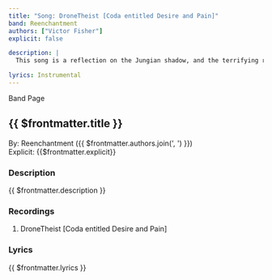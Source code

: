 ```yaml
---
title: "Song: DroneTheist [Coda entitled Desire and Pain]"
band: Reenchantment
authors: ["Victor Fisher"]
explicit: false

description: |
  This song is a reflection on the Jungian shadow, and the terrifying realms of nihilism.

lyrics: Instrumental
---
```


<g-link to="/band/reenchantment">Band Page</g-link>

## {{ $frontmatter.title }}

By: <g-link to="/band/reenchantment">Reenchantment</g-link> ({{ $frontmatter.authors.join(', ') }})  
Explicit: {{$frontmatter.explicit}}

### Description

<vue-markdown>{{ $frontmatter.description }}</vue-markdown>

### Recordings

1. <g-link to="/recording/drone-theist-coda-entitled-desire-and-pain">DroneTheist [Coda entitled Desire and Pain]</g-link>

### Lyrics

<vue-markdown>{{ $frontmatter.lyrics }}</vue-markdown>
